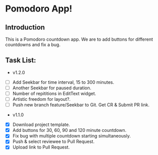 # Pomodoro App!

## Introduction
This is a Pomodoro countdown app. We are to add buttons for different countdowns and fix a bug.

## Task List:
- v1.2.0
- [ ] Add Seekbar for time interval, 15 to 300 minutes.
- [ ] Another Seekbar for paused duration.
- [ ] Number of repititions in EditText widget.
- [ ] Artistic freedom for layout?.
- [ ] Push new branch feature/Seekbar to Git. Get CR & Submit PR link.

- v1.1.0
- [x] Download project template.
- [x] Add buttons for 30, 60, 90 and 120 minute countdown.
- [x] Fix bug with multiple countdown starting simultaneously.
- [x] Push & select reviewee to Pull Request.
- [x] Upload link to Pull Request.
